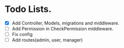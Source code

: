 # Todo Lists.

- [x] Add Controller, Models, migrations and middleware.
- [ ] Add Permission in CheckPermission middleware.
- [ ] Fix config
- [ ] Add routes(admin, user, manager)